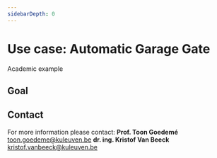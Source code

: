 ```yaml
---
sidebarDepth: 0
---
```


# Use case: Automatic Garage Gate
Academic example

## Goal

## Contact

For more information please contact:
**Prof. Toon Goedemé**
<toon.goedeme@kuleuven.be>
**dr. ing. Kristof Van Beeck**
<kristof.vanbeeck@kuleuven.be>
